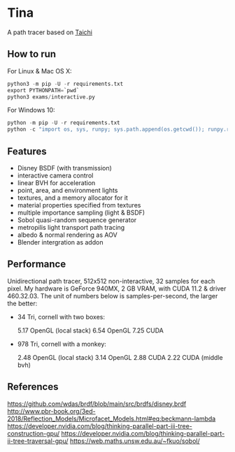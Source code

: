 # Tina

A path tracer based on [Taichi](https://github.com/taichi-dev/taichi)

## How to run

For Linux & Mac OS X:
```py
python3 -m pip -U -r requirements.txt
export PYTHONPATH=`pwd`
python3 exams/interactive.py
```

For Windows 10:
```py
python -m pip -U -r requirements.txt
python -c "import os, sys, runpy; sys.path.append(os.getcwd()); runpy.run_path('exams/interactive.py')"
```

## Features

- Disney BSDF (with transmission)
- interactive camera control
- linear BVH for acceleration
- point, area, and environment lights
- textures, and a memory allocator for it
- material properties specified from textures
- multiple importance sampling (light & BSDF)
- Sobol quasi-random sequence generator
- metropilis light transport path tracing
- albedo & normal rendering as AOV
- Blender intergration as addon

## Performance

Unidirectional path tracer, 512x512 non-interactive, 32 samples for each pixel.
My hardware is GeForce 940MX, 2 GB VRAM, with CUDA 11.2 & driver 460.32.03.
The unit of numbers below is samples-per-second, the larger the better:

- 34 Tri, cornell with two boxes:

    5.17   OpenGL (local stack)
    6.54   OpenGL
    7.25   CUDA

- 978 Tri, cornell with a monkey:

    2.48   OpenGL (local stack)
    3.14   OpenGL
    2.88   CUDA
    2.22   CUDA (middle bvh)

## References

https://github.com/wdas/brdf/blob/main/src/brdfs/disney.brdf
http://www.pbr-book.org/3ed-2018/Reflection_Models/Microfacet_Models.html#eq:beckmann-lambda
https://developer.nvidia.com/blog/thinking-parallel-part-iii-tree-construction-gpu/
https://developer.nvidia.com/blog/thinking-parallel-part-ii-tree-traversal-gpu/
https://web.maths.unsw.edu.au/~fkuo/sobol/
